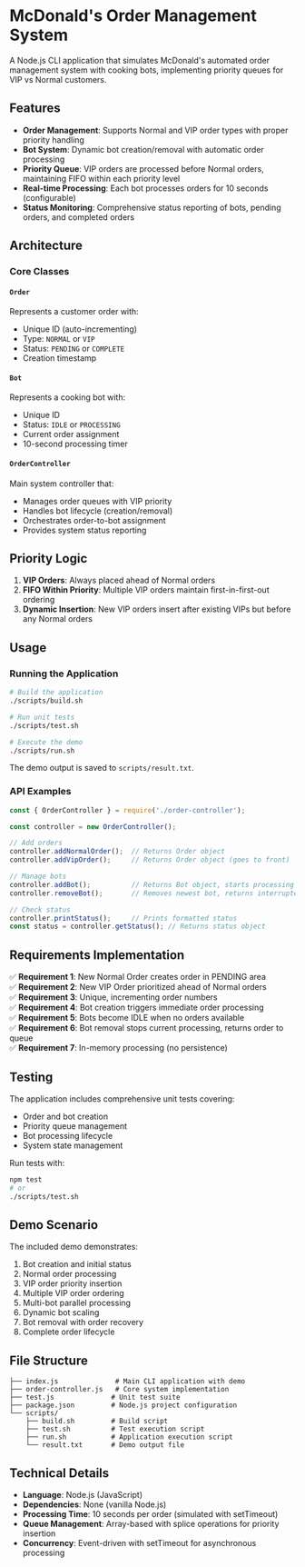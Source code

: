 # McDonald's Order Management System

A Node.js CLI application that simulates McDonald's automated order management system with cooking bots, implementing priority queues for VIP vs Normal customers.

## Features

- **Order Management**: Supports Normal and VIP order types with proper priority handling
- **Bot System**: Dynamic bot creation/removal with automatic order processing
- **Priority Queue**: VIP orders are processed before Normal orders, maintaining FIFO within each priority level
- **Real-time Processing**: Each bot processes orders for 10 seconds (configurable)
- **Status Monitoring**: Comprehensive status reporting of bots, pending orders, and completed orders

## Architecture

### Core Classes

#### `Order`
Represents a customer order with:
- Unique ID (auto-incrementing)
- Type: `NORMAL` or `VIP`
- Status: `PENDING` or `COMPLETE`
- Creation timestamp

#### `Bot`
Represents a cooking bot with:
- Unique ID
- Status: `IDLE` or `PROCESSING`
- Current order assignment
- 10-second processing timer

#### `OrderController`
Main system controller that:
- Manages order queues with VIP priority
- Handles bot lifecycle (creation/removal)
- Orchestrates order-to-bot assignment
- Provides system status reporting

## Priority Logic

1. **VIP Orders**: Always placed ahead of Normal orders
2. **FIFO Within Priority**: Multiple VIP orders maintain first-in-first-out ordering
3. **Dynamic Insertion**: New VIP orders insert after existing VIPs but before any Normal orders

## Usage

### Running the Application

```bash
# Build the application
./scripts/build.sh

# Run unit tests
./scripts/test.sh

# Execute the demo
./scripts/run.sh
```

The demo output is saved to `scripts/result.txt`.

### API Examples

```javascript
const { OrderController } = require('./order-controller');

const controller = new OrderController();

// Add orders
controller.addNormalOrder();  // Returns Order object
controller.addVipOrder();     // Returns Order object (goes to front)

// Manage bots
controller.addBot();          // Returns Bot object, starts processing
controller.removeBot();       // Removes newest bot, returns interrupted order to queue

// Check status
controller.printStatus();     // Prints formatted status
const status = controller.getStatus(); // Returns status object
```

## Requirements Implementation

✅ **Requirement 1**: New Normal Order creates order in PENDING area  
✅ **Requirement 2**: New VIP Order prioritized ahead of Normal orders  
✅ **Requirement 3**: Unique, incrementing order numbers  
✅ **Requirement 4**: Bot creation triggers immediate order processing  
✅ **Requirement 5**: Bots become IDLE when no orders available  
✅ **Requirement 6**: Bot removal stops current processing, returns order to queue  
✅ **Requirement 7**: In-memory processing (no persistence)

## Testing

The application includes comprehensive unit tests covering:
- Order and bot creation
- Priority queue management
- Bot processing lifecycle
- System state management

Run tests with:
```bash
npm test
# or
./scripts/test.sh
```

## Demo Scenario

The included demo demonstrates:
1. Bot creation and initial status
2. Normal order processing
3. VIP order priority insertion
4. Multiple VIP order ordering
5. Multi-bot parallel processing
6. Dynamic bot scaling
7. Bot removal with order recovery
8. Complete order lifecycle

## File Structure

```
├── index.js              # Main CLI application with demo
├── order-controller.js   # Core system implementation  
├── test.js              # Unit test suite
├── package.json         # Node.js project configuration
└── scripts/
    ├── build.sh         # Build script
    ├── test.sh          # Test execution script
    ├── run.sh           # Application execution script
    └── result.txt       # Demo output file
```

## Technical Details

- **Language**: Node.js (JavaScript)
- **Dependencies**: None (vanilla Node.js)
- **Processing Time**: 10 seconds per order (simulated with setTimeout)
- **Queue Management**: Array-based with splice operations for priority insertion
- **Concurrency**: Event-driven with setTimeout for asynchronous processing